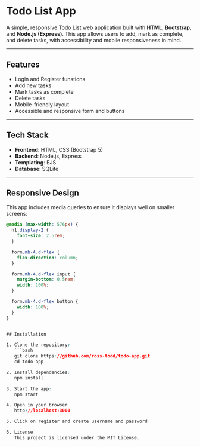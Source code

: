 # Todo List App

A simple, responsive Todo List web application built with **HTML**, **Bootstrap**, and **Node.js (Express)**. This app allows users to add, mark as complete, and delete tasks, with accessibility and mobile responsiveness in mind.

---

## Features

- Login and Register funstions
- Add new tasks  
- Mark tasks as complete  
- Delete tasks  
- Mobile-friendly layout  
- Accessible and responsive form and buttons  

---

## Tech Stack

- **Frontend**: HTML, CSS (Bootstrap 5)  
- **Backend**: Node.js, Express  
- **Templating**: EJS  
- **Database**: SQLite  

---

## Responsive Design

This app includes media queries to ensure it displays well on smaller screens:

```css
@media (max-width: 576px) {
  h1.display-2 {
    font-size: 2.5rem;
  }

  form.mb-4.d-flex {
    flex-direction: column;
  }

  form.mb-4.d-flex input {
    margin-bottom: 0.5rem;
    width: 100%;
  }

  form.mb-4.d-flex button {
    width: 100%;
  }
}


## Installation

1. Clone the repository:
   ```bash
   git clone https://github.com/ross-todd/todo-app.git
   cd todo-app

2. Install dependencies:
   npm install

3. Start the app:
   npm start

4. Open in your browser
   http://localhost:3000

5. Click on register and create username and password   

6. License
   This project is licensed under the MIT License.


